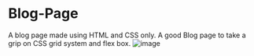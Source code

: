 # Blog-Page
A blog page made using HTML and CSS only. A good Blog page to take a grip on CSS grid system and flex box.
![image](https://user-images.githubusercontent.com/106351110/193401513-88a9c1e4-e904-4307-982a-473d74245ab4.png)

